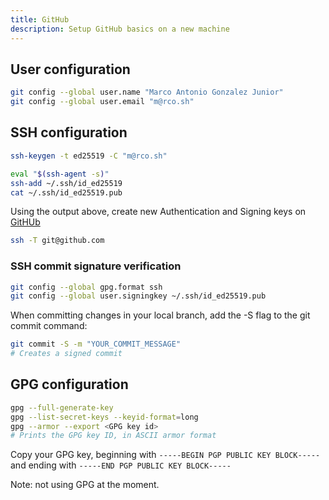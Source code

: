 ```yaml
---
title: GitHub
description: Setup GitHub basics on a new machine
---
```


## User configuration

```bash
git config --global user.name "Marco Antonio Gonzalez Junior"
git config --global user.email "m@rco.sh"
```

## SSH configuration

```bash
ssh-keygen -t ed25519 -C "m@rco.sh"
```

```bash
eval "$(ssh-agent -s)"
ssh-add ~/.ssh/id_ed25519
cat ~/.ssh/id_ed25519.pub
```

Using the output above, create new Authentication and Signing keys on [GitHUb](https://github.com/settings/keys)

```bash title="Testing the configuration"
ssh -T git@github.com
```

### SSH commit signature verification

```bash
git config --global gpg.format ssh
git config --global user.signingkey ~/.ssh/id_ed25519.pub
```

When committing changes in your local branch, add the -S flag to the git commit command:

```bash
git commit -S -m "YOUR_COMMIT_MESSAGE"
# Creates a signed commit
```

## GPG configuration

```bash
gpg --full-generate-key
gpg --list-secret-keys --keyid-format=long
gpg --armor --export <GPG key id>
# Prints the GPG key ID, in ASCII armor format
```

Copy your GPG key, beginning with `-----BEGIN PGP PUBLIC KEY BLOCK-----` and ending with `-----END PGP PUBLIC KEY BLOCK-----`

Note: not using GPG at the moment.
